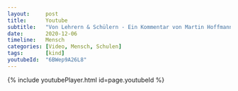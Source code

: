 ```yaml
---
layout:     post
title:      Youtube
subtitle:   "Von Lehrern & Schülern - Ein Kommentar von Martin Hoffmann"
date:       2020-12-06
timeline:   Mensch
categories: [Video, Mensch, Schulen]
tags:       [kind]
youtubeId:  "6BWep9A26L8"
---
```


{% include youtubePlayer.html id=page.youtubeId %}
